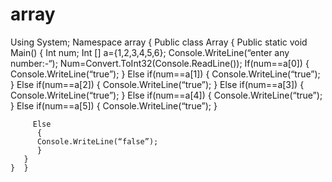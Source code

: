 # array
Using System;
Namespace array
{
    Public class Array
    {
        Public static void Main() 
        {
        	Int num;
           Int [] a={1,2,3,4,5,6};
           Console.WriteLine(“enter any number:-“);
           Num=Convert.ToInt32(Console.ReadLine());
           If(num==a[0])
          {          	Console.WriteLine(“true”);
          }
          Else	if(num==a[1])
          {         	Console.WriteLine(“true”);
          }
          Else	if(num==a[2])
          	{          		Console.WriteLine(“true”);
          	}
          Else	if(num==a[3])
          	{                Console.WriteLine(“true”);
          	}
          Else	if(num==a[4])
          	{                Console.WriteLine(“true”);
          	}
          	Else if(num==a[5])
          	{                Console.WriteLine(“true”);
          }
          
         Else
          {
          Console.WriteLine(“false”);
          }
       }
    }  }
